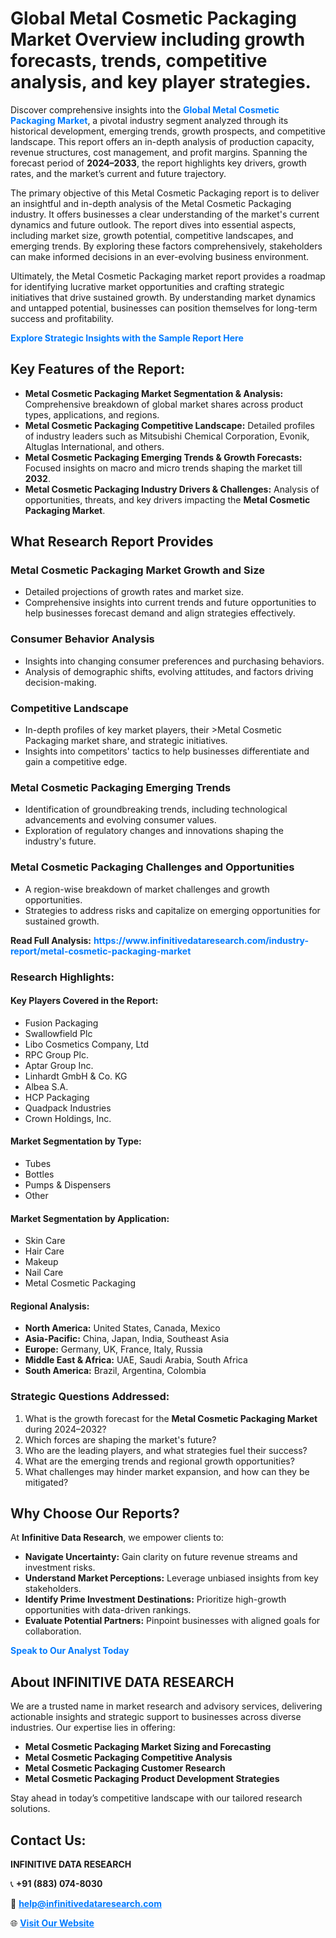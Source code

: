 <h1>Global Metal Cosmetic Packaging Market Overview including growth forecasts, trends, competitive analysis, and key player strategies.</h1>
<p>
Discover comprehensive insights into the 
<a href="https://www.infinitivedataresearch.com/industry-report/metal-cosmetic-packaging-market" rel="dofollow" style="color: #007BFF; text-decoration: none;"><strong>Global Metal Cosmetic Packaging Market</strong></a>, a pivotal industry segment analyzed through its historical development, emerging trends, growth prospects, and competitive landscape. This report offers an in-depth analysis of production capacity, revenue structures, cost management, and profit margins. Spanning the forecast period of <strong>2024–2033</strong>, the report highlights key drivers, growth rates, and the market’s current and future trajectory.
</p>
<p>
The primary objective of this Metal Cosmetic Packaging report is to deliver an insightful and in-depth analysis of the Metal Cosmetic Packaging industry. It offers businesses a clear understanding of the market's current dynamics and future outlook. The report dives into essential aspects, including market size, growth potential, competitive landscapes, and emerging trends. By exploring these factors comprehensively, stakeholders can make informed decisions in an ever-evolving business environment.
</p>
<p>
Ultimately, the Metal Cosmetic Packaging market report provides a roadmap for identifying lucrative market opportunities and crafting strategic initiatives that drive sustained growth. By understanding market dynamics and untapped potential, businesses can position themselves for long-term success and profitability.
</p>
<p>
<a href="https://www.infinitivedataresearch.com/request-sample/reportId=110650" style="color: #007BFF; text-decoration: none;"><strong>Explore Strategic Insights with the Sample Report Here</strong></a>
</p>

<h2>Key Features of the Report:</h2>
<ul>
<li><strong>Metal Cosmetic Packaging Market Segmentation & Analysis:</strong> Comprehensive breakdown of global market shares across product types, applications, and regions.</li>
<li><strong>Metal Cosmetic Packaging Competitive Landscape:</strong> Detailed profiles of industry leaders such as Mitsubishi Chemical Corporation, Evonik, Altuglas International, and others.</li>
<li><strong>Metal Cosmetic Packaging Emerging Trends & Growth Forecasts:</strong> Focused insights on macro and micro trends shaping the market till <strong>2032</strong>.</li>
<li><strong>Metal Cosmetic Packaging Industry Drivers & Challenges:</strong> Analysis of opportunities, threats, and key drivers impacting the <strong>Metal Cosmetic Packaging Market</strong>.</li>
</ul>

<h2>What Research Report Provides</h2>
<h3>Metal Cosmetic Packaging Market Growth and Size</h3>
<ul>
<li>Detailed projections of growth rates and market size.</li>
<li>Comprehensive insights into current trends and future opportunities to help businesses forecast demand and align strategies effectively.</li>
</ul>

<h3>Consumer Behavior Analysis</h3>
<ul>
<li>Insights into changing consumer preferences and purchasing behaviors.</li>
<li>Analysis of demographic shifts, evolving attitudes, and factors driving decision-making.</li>
</ul>

<h3>Competitive Landscape</h3>
<ul>
<li>In-depth profiles of key market players, their >Metal Cosmetic Packaging market share, and strategic initiatives.</li>
<li>Insights into competitors' tactics to help businesses differentiate and gain a competitive edge.</li>
</ul>

<h3>Metal Cosmetic Packaging Emerging Trends</h3>
<ul>
<li>Identification of groundbreaking trends, including technological advancements and evolving consumer values.</li>
<li>Exploration of regulatory changes and innovations shaping the industry's future.</li>
</ul>

<h3>Metal Cosmetic Packaging Challenges and Opportunities</h3>
<ul>
<li>A region-wise breakdown of market challenges and growth opportunities.</li>
<li>Strategies to address risks and capitalize on emerging opportunities for sustained growth.</li>
</ul>
<p><strong>Read Full Analysis:</strong> <a href="https://www.infinitivedataresearch.com/industry-report/metal-cosmetic-packaging-market" rel="dofollow" style="color: #007BFF; text-decoration: none;"><strong>https://www.infinitivedataresearch.com/industry-report/metal-cosmetic-packaging-market</strong></a></p>
<h3>Research Highlights:</h3>
<h4>Key Players Covered in the Report:</h4>
<ul><li>Fusion Packaging</li><li>Swallowfield Plc</li><li>Libo Cosmetics Company, Ltd</li><li>RPC Group Plc.</li><li>Aptar Group Inc.</li><li>Linhardt GmbH &amp; Co. KG</li><li>Albea S.A.</li><li>HCP Packaging</li><li>Quadpack Industries</li><li>Crown Holdings, Inc.</li></ul>
<h4>Market Segmentation by Type:</h4>
<ul><li>Tubes</li><li>Bottles</li><li>Pumps &amp; Dispensers</li><li>Other</li></ul>
<h4>Market Segmentation by Application:</h4>
<ul><li>Skin Care</li><li>Hair Care</li><li>Makeup</li><li>Nail Care</li><li>Metal Cosmetic Packaging</li></ul>

<h4>Regional Analysis:</h4>
<ul>
<li><strong>North America:</strong> United States, Canada, Mexico</li>
<li><strong>Asia-Pacific:</strong> China, Japan, India, Southeast Asia</li>
<li><strong>Europe:</strong> Germany, UK, France, Italy, Russia</li>
<li><strong>Middle East & Africa:</strong> UAE, Saudi Arabia, South Africa</li>
<li><strong>South America:</strong> Brazil, Argentina, Colombia</li>
</ul>

<h3>Strategic Questions Addressed:</h3>
<ol>
<li>What is the growth forecast for the <strong>Metal Cosmetic Packaging Market</strong> during 2024–2032?</li>
<li>Which forces are shaping the market's future?</li>
<li>Who are the leading players, and what strategies fuel their success?</li>
<li>What are the emerging trends and regional growth opportunities?</li>
<li>What challenges may hinder market expansion, and how can they be mitigated?</li>
</ol>

<h2>Why Choose Our Reports?</h2>
<p>At <strong>Infinitive Data Research</strong>, we empower clients to:</p>
<ul>
<li><strong>Navigate Uncertainty:</strong> Gain clarity on future revenue streams and investment risks.</li>
<li><strong>Understand Market Perceptions:</strong> Leverage unbiased insights from key stakeholders.</li>
<li><strong>Identify Prime Investment Destinations:</strong> Prioritize high-growth opportunities with data-driven rankings.</li>
<li><strong>Evaluate Potential Partners:</strong> Pinpoint businesses with aligned goals for collaboration.</li>
</ul>
<p><a href="https://www.infinitivedataresearch.com/industry-report/metal-cosmetic-packaging-market" rel="dofollow" style="color: #007BFF; text-decoration: none;"><strong>Speak to Our Analyst Today</strong></a></p>

<h2>About INFINITIVE DATA RESEARCH</h2>
<p>We are a trusted name in market research and advisory services, delivering actionable insights and strategic support to businesses across diverse industries. Our expertise lies in offering:</p>
<ul>
<li><strong>Metal Cosmetic Packaging Market Sizing and Forecasting</strong></li>
<li><strong>Metal Cosmetic Packaging Competitive Analysis</strong></li>
<li><strong>Metal Cosmetic Packaging Customer Research</strong></li>
<li><strong>Metal Cosmetic Packaging Product Development Strategies</strong></li>
</ul>
<p>Stay ahead in today’s competitive landscape with our tailored research solutions.</p>

<h2>Contact Us:</h2>
<p><strong>INFINITIVE DATA RESEARCH</strong></p>
<p>📞 <strong>+91 (883) 074-8030</strong></p>
<p>📧 <strong><a href="mailto:help@infinitivedataresearch.com" style="color: #007BFF;">help@infinitivedataresearch.com</a></strong></p>
<p>🌐 <strong><a href="https://www.infinitivedataresearch.com" rel="dofollow" style="color: #007BFF;">Visit Our Website</a></strong></p>